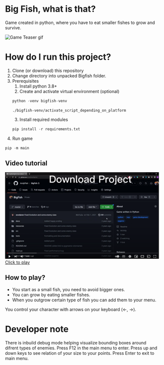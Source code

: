 # Big Fish, what is that?
Game created in python, where you have to eat smaller fishes to grow and survive.

![Game Teaser gif](docs/game_teaser.gif)



# How do I run this project?
1. Clone (or download) this repository
2. Change directory into unpacked Bigfish folder.
3. Prerequisites
    1. Install python 3.8+
    2. Create and activate virtual environment (optional)
    ```python
    python -venv bigfish-venv
    ```
    ```
    ./bigfish-venv/activate_script_depending_on_platform
    ```
    3. Install required modules
    ```python
    pip install -r requirements.txt
    ```
4. Run game
```python
pip -m main
```

## Video tutorial
[![Video installation tutorial](docs/yt_teaser.png)](https://youtu.be/Skv75mWkEvI)
[Click to play](https://youtu.be/Skv75mWkEvI)



## How to play?
- You start as a small fish, you need to avoid bigger ones.
- You can grow by eating smaller fishes.
- When you outgrow certain type of fish you can add them to your menu.

You control your character with arrows on your keyboard (<-, ->). 


# Developer note
There is inbuild debug mode helping visualize bounding boxes around difrent types of enemies. Press F12 in the main menu to enter. Press up and down keys to see relation of your size to your points. Press Enter to exit to main menu.

